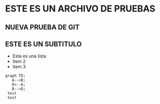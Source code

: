 # ESTE ES UN ARCHIVO DE PRUEBAS

## NUEVA PRUEBA DE GIT

## ESTE ES UN SUBTITULO
 - Esta es una lista
 - Item 2
 - Item 3

 ```mermaid
 graph TD;
    A-->B;
    D<--A;
    B-->D;
  test
  test
```
